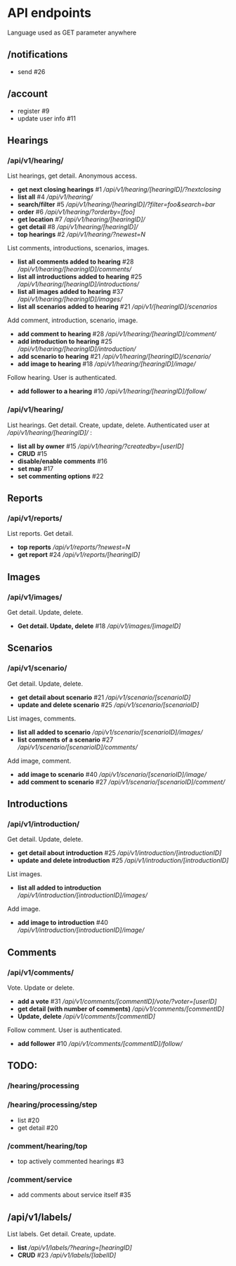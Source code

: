 
# API endpoints

Language used as GET parameter anywhere

## /notifications

 - send #26

## /account
 
 - register #9
 - update user info #11

## Hearings

### /api/v1/hearing/

List hearings, get detail. Anonymous access.

 - **get next closing hearings** #1 _/api/v1/hearing/[hearingID]/?nextclosing_
 - **list all** #4 _/api/v1/hearing/_
 - **search/filter** #5 _/api/v1/hearing/[hearingID]/?filter=foo&search=bar_
 - **order** #6 _/api/v1/hearing/?orderby=[foo]_
 - **get location** #7 _/api/v1/hearing/[hearingID]/_
 - **get detail** #8 _/api/v1/hearing/[hearingID]/_
 - **top hearings** #2 _/api/v1/hearing/?newest=N_

List comments, introductions, scenarios, images.

 - **list all comments added to hearing** #28 _/api/v1/hearing/[hearingID]/comments/_
 - **list all introductions added to hearing** #25 _/api/v1/hearing/[hearingID]/introductions/_
 - **list all images added to hearing** #37 _/api/v1/hearing/[hearingID]/images/_
 - **list all scenarios added to hearing** #21 _/api/v1/[hearingID]/scenarios_

Add comment, introduction, scenario, image.

 - **add comment to hearing** #28 _/api/v1/hearing/[hearingID]/comment/_
 - **add introduction to hearing** #25 _/api/v1/hearing/[hearingID]/introduction/_
 - **add scenario to hearing** #21 _/api/v1/hearing/[hearingID]/scenario/_
 - **add image to hearing** #18 _/api/v1/hearing/[hearingID]/image/_

Follow hearing. User is authenticated.

 - **add follower to a hearing** #10 _/api/v1/hearing/[hearingID]/follow/_

### /api/v1/hearing/

List hearings. Get detail. Create, update, delete. Authenticated user at _/api/v1/hearing/[hearingID]/_ :

 - **list all by owner** #15 _/api/v1/hearing/?createdby=[userID]_
 - **CRUD** #15
 - **disable/enable comments** #16
 - **set map** #17
 - **set commenting options** #22

## Reports

### /api/v1/reports/

List reports. Get detail.

 - **top reports** _/api/v1/reports/?newest=N_
 - **get report** #24 _/api/v1/reports/[hearingID]_

## Images

### /api/v1/images/

Get detail. Update, delete.

 - **Get detail. Update, delete** #18 _/api/v1/images/[imageID]_

## Scenarios

### /api/v1/scenario/

Get detail. Update, delete.

 - **get detail about scenario** #21 _/api/v1/scenario/[scenarioID]_
 - **update and delete scenario** #25 _/api/v1/scenario/[scenarioID]_

List images, comments.

 - **list all added to scenario**  _/api/v1/scenario/[scenarioID]/images/_
 - **list comments of a scenario** #27 _/api/v1/scenario/[scenarioID]/comments/_

Add image, comment.

 - **add image to scenario** #40 _/api/v1/scenario/[scenarioID]/image/_
 - **add comment to scenario** #27 _/api/v1/scenario/[scenarioID]/comment/_

## Introductions

### /api/v1/introduction/

Get detail. Update, delete.

 - **get detail about introduction** #25 _/api/v1/introduction/[introductionID]_
 - **update and delete introduction** #25 _/api/v1/introduction/[introductionID]_

List images.

 - **list all added to introduction** _/api/v1/introduction/[introductionID]/images/_

Add image.

 - **add image to introduction** #40 _/api/v1/introduction/[introductionID]/image/_

## Comments

### /api/v1/comments/

Vote. Update or delete.

 - **add a vote** #31 _/api/v1/comments/[commentID]/vote/?voter=[userID]_
 - **get detail (with number of comments)** _/api/v1/comments/[commentID]_
 - **Update, delete** _/api/v1/comments/[commentID]_

Follow comment. User is authenticated.

 - **add follower** #10 _/api/v1/comments/[commentID]/follow/_

## TODO:

### /hearing/processing

### /hearing/processing/step

 - list #20
 - get detail #20

### /comment/hearing/top

 - top actively commented hearings #3

### /comment/service

 - add comments about service itself #35

## /api/v1/labels/

List labels. Get detail. Create, update.

 - **list** _/api/v1/labels/?hearing=[hearingID]_
 - **CRUD** #23 _/api/v1/labels/[labelID]_

